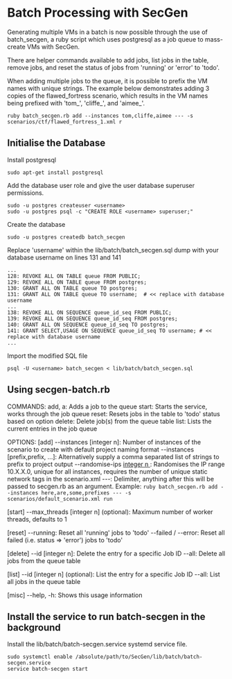 # Batch Processing with SecGen

Generating multiple VMs in a batch is now possible through the use of batch_secgen, a ruby script which uses postgresql 
as a job queue to mass-create VMs with SecGen. 

There are helper commands available to add jobs, list jobs in the table, remove jobs, and reset the status of jobs from 'running' or 'error' to 'todo'.  

When adding multiple jobs to the queue, it is possible to prefix the VM names with unique strings. 
The example below demonstrates adding 3 copies of the flawed_fortress scenario, which results in the VM names being prefixed with 'tom_', 'cliffe_', and 'aimee_'. 

```
ruby batch_secgen.rb add --instances tom,cliffe,aimee --- -s scenarios/ctf/flawed_fortress_1.xml r
```

## Initialise the Database

Install postgresql

```
sudo apt-get install postgresql

```

Add the database user role and give the user database superuser permissions. 

```
sudo -u postgres createuser <username>
sudo -u postgres psql -c "CREATE ROLE <username> superuser;"
```

Create the database

```
sudo -u postgres createdb batch_secgen
```

Replace 'username' within the lib/batch/batch_secgen.sql dump with your database username on lines 131 and 141
 
```
...
128: REVOKE ALL ON TABLE queue FROM PUBLIC;
129: REVOKE ALL ON TABLE queue FROM postgres;
130: GRANT ALL ON TABLE queue TO postgres;
131: GRANT ALL ON TABLE queue TO username;  # << replace with database username
...
138: REVOKE ALL ON SEQUENCE queue_id_seq FROM PUBLIC;
139: REVOKE ALL ON SEQUENCE queue_id_seq FROM postgres;
140: GRANT ALL ON SEQUENCE queue_id_seq TO postgres;
141: GRANT SELECT,USAGE ON SEQUENCE queue_id_seq TO username; # << replace with database username
...
```

Import the modified SQL file

```
psql -U <username> batch_secgen < lib/batch/batch_secgen.sql
```
 
## Using secgen-batch.rb 

COMMANDS:
add, a: Adds a job to the queue
start: Starts the service, works through the job queue
reset: Resets jobs in the table to 'todo' status based on option
delete: Delete job(s) from the queue table
list: Lists the current entries in the job queue

OPTIONS:
[add]
--instances [integer n]: Number of instances of the scenario to create with default project naming format
--instances [prefix,prefix, ...]: Alternatively supply a comma separated list of strings to prefix to project output
--randomise-ips [integer n ](optional): Randomises the IP range 10.X.X.0, unique for all instances,
                                        requires the number of unique static network tags in the scenario.xml
---: Delimiter, anything after this will be passed to secgen.rb as an argument.
Example: `ruby batch_secgen.rb add --instances here,are,some,prefixes --- -s scenarios/default_scenario.xml run`

[start]
--max_threads [integer n] (optional): Maximum number of worker threads, defaults to 1

[reset]
--running: Reset all 'running' jobs to 'todo'
--failed / --error: Reset all failed (i.e. status => 'error') jobs to 'todo'

[delete]
--id [integer n]: Delete the entry for a specific Job ID
--all: Delete all jobs from the queue table

[list]
--id [integer n] (optional): List the entry for a specific Job ID
--all: List all jobs in the queue table

[misc]
--help, -h: Shows this usage information
 

## Install the service to run batch-secgen in the background

Install the lib/batch/batch-secgen.service systemd service file.
 
```
sudo systemctl enable /absolute/path/to/SecGen/lib/batch/batch-secgen.service
service batch-secgen start
```
